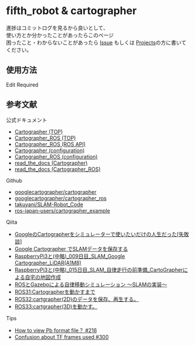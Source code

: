 # fifth_robot & cartographer

進捗はコミットログを見るから良いとして、    
使い方とか分かったことがあったらこのページ  
困ったこと・わからないことがあったら 
[Issue](https://github.com/CIR-KIT/fifth_robot_pkg/issues/new) もしくは [Projects](https://github.com/CIR-KIT/fifth_robot_pkg/projects/8)の方に書いてください。  

## 使用方法
Edit Required  

## 参考文献

公式ドキュメント  
* [Cartographer (TOP)](https://google-cartographer.readthedocs.io/en/latest/index.html)  
* [Cartographer_ROS (TOP)](https://google-cartographer-ros.readthedocs.io/en/latest/)  
* [Cartographer_ROS (ROS API)](https://google-cartographer-ros.readthedocs.io/en/latest/ros_api.html)  
* [Cartographer (configuration)](https://google-cartographer.readthedocs.io/en/latest/configuration.html)  
* [Cartographer_ROS (configuration)](https://google-cartographer-ros.readthedocs.io/en/latest/configuration.html)  
* [read_the_docs (Cartographer)](https://media.readthedocs.org/pdf/google-cartographer/latest/google-cartographer.pdf)
* [read_the_docs (Cartographer_ROS)](https://media.readthedocs.org/pdf/google-cartographer-ros/latest/google-cartographer-ros.pdf)  

Github
* [googlecartographer/cartographer](https://github.com/googlecartographer/cartographer)  
* [googlecartographer/cartographer_ros](https://github.com/googlecartographer/cartographer_ros)  
* [takuyani/SLAM-Robot_Code](https://github.com/takuyani/SLAM-Robot_Code)
* [ros-japan-users/cartographer_example](https://github.com/ros-japan-users/cartographer_example)


Qiita  
* [GoogleのCartographerをシミュレーターで使いたいだけの人生だった[失敗談]](https://qiita.com/syoamakase/items/ea3ad5040cd53507ca5e)  
* [Google Cartographer でSLAMデータを保存する](https://qiita.com/nnn112358/items/f5495f6b9abaf5ceb117)  
* [RaspberryPi3と(中略)_009日目_SLAM_Google Cartographer_LiDAR(A1M8)](https://qiita.com/PINTO/items/4845c438cac05eda4d1e)  
* [RaspberryPi3と(中略)_015日目_SLAM_自律走行の前準備_CartoGrapherによる自宅の地図作成](https://qiita.com/PINTO/items/d8fd7a91ee00df7702b7)  
* [ROSとGazeboによる自律移動シミュレーション 〜SLAMの実装〜](https://qiita.com/Crafty_as_a_Fox/items/bf9ead1056f841f82f6a)  
* [ROS31:Cartographerを動かすまで](https://qiita.com/NextWorld/items/4fc3f62b08b5a455c925)
* [ROS32:cartgrapher(2D)のデータを保存、再生する。](https://qiita.com/NextWorld/items/8f215e98adbff6e98ae1)  
* [ROS33:cartgrapher(3D)を動かす。](https://qiita.com/NextWorld/items/80858bba07940f2c1f42)  

Tips  
* [How to view Pb format file？ #216](https://github.com/googlecartographer/cartographer/issues/216)  
* [Confusion about TF frames used #300](https://github.com/googlecartographer/cartographer_ros/issues/300)
